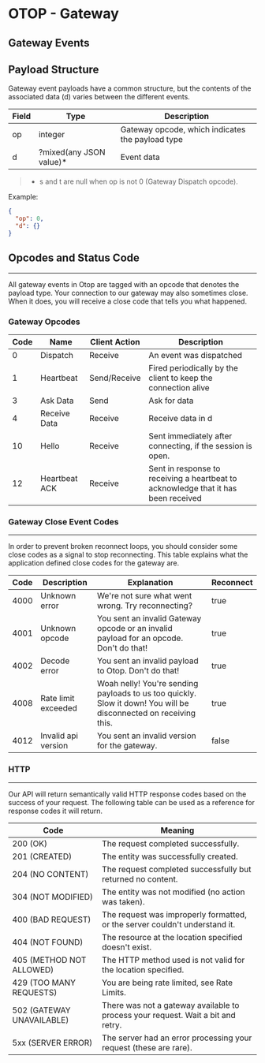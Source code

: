 # OTOP - Gateway

## Gateway Events


Payload Structure
---
Gateway event payloads have a common structure, but the contents of the associated data (d) varies between the different events.

| Field | Type                    | Description                                      |
| ----- | ----------------------- | ------------------------------------------------ |
| op    | integer                 | Gateway opcode, which indicates the payload type |
| d     | ?mixed(any JSON value)* | Event data                                       |

> * s and t are null when op is not 0 (Gateway Dispatch opcode).

Example:
```json
{
  "op": 0,
  "d": {}
}
```

## Opcodes and Status Code
---
All gateway events in Otop are tagged with an opcode that denotes the payload type. Your connection to our gateway may also sometimes close. When it does, you will receive a close code that tells you what happened.

### Gateway Opcodes

| Code | Name          | Client Action | Description                                                                        |
| ---- | ------------- | ------------- | ---------------------------------------------------------------------------------- |
| 0    | Dispatch      | Receive       | An event was dispatched                                                            |
| 1    | Heartbeat     | Send/Receive  | Fired periodically by the client to keep the connection alive                      |
| 3    | Ask Data      | Send          | Ask for data                                                                       |
| 4    | Receive Data  | Receive       | Receive data in d                                                                  |
| 10   | Hello         | Receive       | Sent immediately after connecting, if the session is open.                         |
| 12   | Heartbeat ACK | Receive       | Sent in response to receiving a heartbeat to acknowledge that it has been received |

### Gateway Close Event Codes
---
In order to prevent broken reconnect loops, you should consider some close codes as a signal to stop reconnecting. This table explains what the application defined close codes for the gateway are.

| Code | Description         | Explanation                                                                                                      | Reconnect |
| ---- | ------------------- | ---------------------------------------------------------------------------------------------------------------- | --------- |
| 4000 | Unknown error       | We're not sure what went wrong. Try reconnecting?                                                                | true      |
| 4001 | Unknown opcode      | You sent an invalid Gateway opcode or an invalid payload for an opcode. Don't do that!                           | true      |
| 4002 | Decode error        | You sent an invalid payload to Otop. Don't do that!                                                              | true      |
| 4008 | Rate limit exceeded | Woah nelly! You're sending payloads to us too quickly. Slow it down! You will be disconnected on receiving this. | true      |
| 4012 | Invalid api version | You sent an invalid version for the gateway.                                                                     | false     |

### HTTP
---
Our API will return semantically valid HTTP response codes based on the success of your request. The following table can be used as a reference for response codes it will return.

| Code                      | Meaning                                                                          |
| ------------------------- | -------------------------------------------------------------------------------- |
| 200 (OK)                  | The request completed successfully.                                              |
| 201 (CREATED)             | The entity was successfully created.                                             |
| 204 (NO CONTENT)          | The request completed successfully but returned no content.                      |
| 304 (NOT MODIFIED)        | The entity was not modified (no action was taken).                               |
| 400 (BAD REQUEST)         | The request was improperly formatted, or the server couldn't understand it.      |
| 404 (NOT FOUND)           | The resource at the location specified doesn't exist.                            |
| 405 (METHOD NOT ALLOWED)  | The HTTP method used is not valid for the location specified.                    |
| 429 (TOO MANY REQUESTS)   | You are being rate limited, see Rate Limits.                                     |
| 502 (GATEWAY UNAVAILABLE) | There was not a gateway available to process your request. Wait a bit and retry. |
| 5xx (SERVER ERROR)        | The server had an error processing your request (these are rare).                |